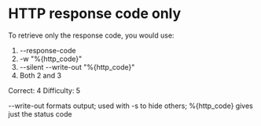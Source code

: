 # HTTP response code only

To retrieve only the response code, you would use:

1. --response-code
2. -w "%{http_code}"
3. --silent --write-out "%{http_code}"
4. Both 2 and 3

Correct: 4
Difficulty: 5

--write-out formats output; used with -s to hide others; %{http_code} gives just the status code
